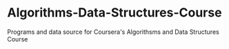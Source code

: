 # Algorithms-Data-Structures-Course
Programs and data source for Coursera's Algorithsms and Data Structures Course
